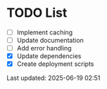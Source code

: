 # TODO List

- [ ] Implement caching
- [ ] Update documentation
- [ ] Add error handling
- [x] Update dependencies
- [x] Create deployment scripts

Last updated: 2025-06-19 02:51
